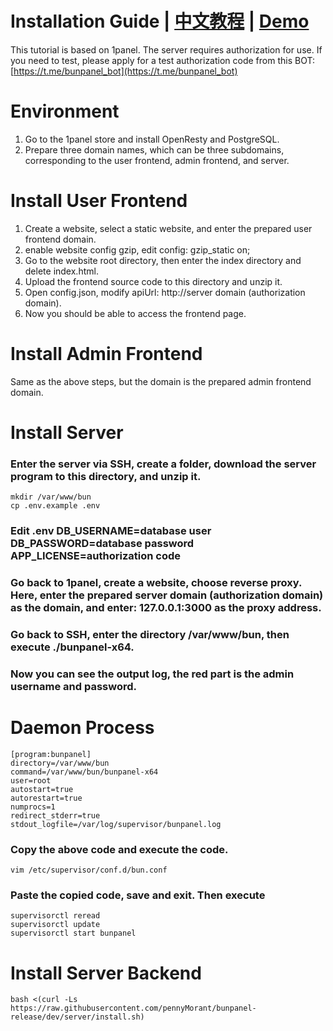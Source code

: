# Installation Guide | [中文教程](https://github.com/pennyMorant/bunpanel-release/blob/dev/README_ZH.md) | [Demo](https://demo.bunpanel.com)
This tutorial is based on 1panel. The server requires authorization for use. If you need to test, please apply for a test authorization code from this BOT: [https://t.me/bunpanel_bot](https://t.me/bunpanel_bot)

# Environment
1. Go to the 1panel store and install OpenResty and PostgreSQL.
2. Prepare three domain names, which can be three subdomains, corresponding to the user frontend, admin frontend, and server.

# Install User Frontend
1. Create a website, select a static website, and enter the prepared user frontend domain.
2. enable website config gzip, edit config: gzip_static on;
3. Go to the website root directory, then enter the index directory and delete index.html.
4. Upload the frontend source code to this directory and unzip it.
5. Open config.json, modify apiUrl: http://server domain (authorization domain).
6. Now you should be able to access the frontend page.

# Install Admin Frontend
Same as the above steps, but the domain is the prepared admin frontend domain.

# Install Server
### Enter the server via SSH, create a folder, download the server program to this directory, and unzip it.
    mkdir /var/www/bun
    cp .env.example .env
### Edit .env DB_USERNAME=database user DB_PASSWORD=database password APP_LICENSE=authorization code
### Go back to 1panel, create a website, choose reverse proxy. Here, enter the prepared server domain (authorization domain) as the domain, and enter: 127.0.0.1:3000 as the proxy address.
### Go back to SSH, enter the directory /var/www/bun, then execute ./bunpanel-x64.
### Now you can see the output log, the red part is the admin username and password.

# Daemon Process
    [program:bunpanel]
    directory=/var/www/bun
    command=/var/www/bun/bunpanel-x64
    user=root
    autostart=true
    autorestart=true
    numprocs=1
    redirect_stderr=true
    stdout_logfile=/var/log/supervisor/bunpanel.log
### Copy the above code and execute the code.
    vim /etc/supervisor/conf.d/bun.conf
### Paste the copied code, save and exit. Then execute
    supervisorctl reread
    supervisorctl update
    supervisorctl start bunpanel

# Install Server Backend

    bash <(curl -Ls https://raw.githubusercontent.com/pennyMorant/bunpanel-release/dev/server/install.sh)

